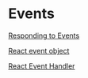 <!-- TODO -->

# Events

[Responding to Events](https://react.dev/learn/responding-to-events)

[React event object](https://react.dev/reference/react-dom/components/common#react-event-object)

[React Event Handler](https://www.robinwieruch.de/react-event-handler/)
